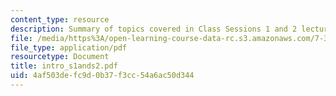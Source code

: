 ```yaml
---
content_type: resource
description: Summary of topics covered in Class Sessions 1 and 2 lectures.
file: /media/https%3A/open-learning-course-data-rc.s3.amazonaws.com/7-340-ubiquitination-the-proteasome-and-human-disease-fall-2004/4af503defc9d0b37f3cc54a6ac50d344_intro_s1ands2.pdf
file_type: application/pdf
resourcetype: Document
title: intro_s1ands2.pdf
uid: 4af503de-fc9d-0b37-f3cc-54a6ac50d344
---
```

